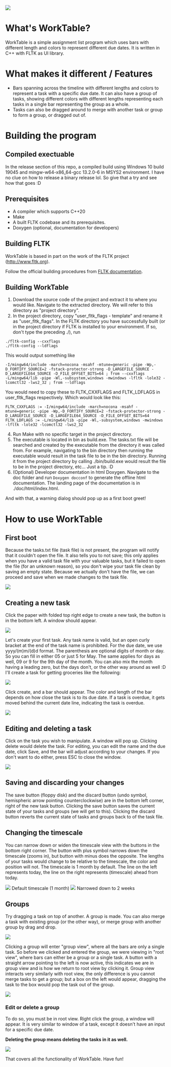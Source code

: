 ![](https://github.com/FriedHamCheese/WorkTable/blob/main/doc/readme.png)
# What's WorkTable?
WorkTable is a simple assignment list program which uses bars with different length and colors to represent different due dates. It is written in C++ with FLTK as UI library.


# What makes it different / Features
- Bars spanning across the timeline with different lengths and colors to represent a task with a specific due date. It can also have a group of tasks, showing different colors with different lengths representing each tasks in a single bar representing the group as a whole.
- Tasks can also be dragged around to merge with another task or group to form a group, or dragged out of.


# Building the program
## Compiled exectuable
In the release section of this repo, a compiled build using Windows 10 build 19045 and mingw-w64-x86_64-gcc 13.2.0-6 in MSYS2 environment. I have no clue on how to release a binary release lol. So give that a try and see how that goes :D

## Prerequisites
+ A compiler which supports C++20
+ Make
+ A built FLTK codebase and its prerequisites.
+ Doxygen (optional, documentation for developers)

## Building FLTK
WorkTable is based in part on the work of the FLTK project (http://www.fltk.org).

Follow the official building procedures from [FLTK documentation](https://www.fltk.org/doc-1.3/intro.html).

## Building WorkTable
1. Download the source code of the project and extract it to where you would like. Navigate to the extracted directory. We will refer to this directory as "project directory".
2. In the project directory, copy "user_fltk_flags - template" and rename it as "user_fltk_flags".
  In the FLTK directory you have successfully built (or in the project directory if FLTK is installed to your environment. If so, don't type the preceding ./), run
```
./fltk-config --cxxflags
./fltk-config --ldflags
```
  This would output something like  
```
-I/mingw64/include -march=nocona -msahf -mtune=generic -pipe -Wp,-D_FORTIFY_SOURCE=2 -fstack-protector-strong -D_LARGEFILE_SOURCE -D_LARGEFILE64_SOURCE -D_FILE_OFFSET_BITS=64 ; from --cxxflags
-L/mingw64/lib -pipe -Wl,-subsystem,windows -mwindows -lfltk -lole32 -lcomctl32 -lws2_32 ; from --ldflags
```
  You would need to copy these to FLTK_CXXFLAGS and FLTK_LDFLAGS in user_fltk_flags respectively. Which would look like this:
```
FLTK_CXXFLAGS := -I/mingw64/include -march=nocona -msahf -mtune=generic -pipe -Wp,-D_FORTIFY_SOURCE=2 -fstack-protector-strong -D_LARGEFILE_SOURCE -D_LARGEFILE64_SOURCE -D_FILE_OFFSET_BITS=64
FLTK_LDFLAGS := -L/mingw64/lib -pipe -Wl,-subsystem,windows -mwindows -lfltk -lole32 -lcomctl32 -lws2_32
```
4. Run Make with no specific target in the project directory.
5. The executable is located in bin as build.exe. The tasks.txt file will be searched and created by the executable from the directory it was called from. For example, navigating to the bin directory then running the executable would result in the task file to be in the bin directory. Running it from the project directory by calling ./bin/build.exe would result the file to be in the project directory, etc... Just a tip. :D
6. (Optional) Developer documentation in html Doxygen.
   Navigate to the doc folder and run `Doxygen docconf` to generate the offline html documentation.
   The landing page of the documentation is in ./doc/html/index.html.

And with that, a warning dialog should pop up as a first boot greet!


# How to use WorkTable
## First boot
Because the tasks.txt file (task file) is not present, the program will notify that it couldn't open the file. It also tells you to not save; this only applies when you have a valid task file with your valuable tasks, but it failed to open the file (for an unknown reason), so you don't wipe your task file clean by saving an empty state. Because we actually don't have the file, we can proceed and save when we made changes to the task file.

![](https://github.com/FriedHamCheese/WorkTable/blob/main/doc/pages/how_to_use/blank_tasks.PNG)

## Creating a new task
Click the paper with folded top right edge to create a new task, the button is in the bottom left. A window should appear.

![](https://github.com/FriedHamCheese/WorkTable/blob/main/doc/pages/how_to_use/empty_taskpropwin.PNG)

Let's create your first task. Any task name is valid, but an open curly bracket at the end of the task name is prohibited. For the due date, we use yyyy/(m)m/(d)d format. The parenthesis are optional digits of month or day. So you can fill in either 05 or just 5 for May. The same applies for days as well, 09 or 9 for the 9th day of the month. You can also mix the month having a leading zero, but the days don't, or the other way around as well :D
I'll create a task for getting groceries like the following:

![](https://github.com/FriedHamCheese/WorkTable/blob/main/doc/pages/how_to_use/taskpropwin_groceries.PNG)

Click create, and a bar should appear. The color and length of the bar depends on how close the task is to its due date. If a task is overdue, it gets moved behind the current date line, indicating the task is overdue.

![](https://github.com/FriedHamCheese/WorkTable/blob/main/doc/pages/how_to_use/first_task.PNG)

## Editing and deleting a task
Click on the task you wish to manipulate. A window will pop up. Clicking delete would delete the task. For editing, you can edit the name and the due date, click Save, and the bar will adjust according to your changes. If you don't want to do either, press ESC to close the window.

![](https://github.com/FriedHamCheese/WorkTable/blob/main/doc/pages/how_to_use/edit_delete_taskpropwin.PNG)

## Saving and discarding your changes
The save button (floppy disk) and the discard button (undo symbol, hemispheric arrow pointing counterclockwise) are in the bottom left corner, right of the new task button.
Clicking the save button saves the current state of your tasks and groups (we will get to this). Clicking the discard button reverts the current state of tasks and groups back to of the task file.

## Changing the timescale
You can narrow down or widen the timescale view with the buttons in the bottom right corner. The button with plus symbol narrows down the timescale (zooms in), but button with minus does the opposite. The lengths of your tasks would change to be relative to the timescale, the color and position will not. The timescale is 1 month by default.
The line on the left represents today, the line on the right represents (timescale) ahead from today.

![](https://github.com/FriedHamCheese/WorkTable/blob/main/doc/pages/how_to_use/timescale_widest.PNG)
Default timescale (1 month)
![](https://github.com/FriedHamCheese/WorkTable/blob/main/doc/pages/how_to_use/timescale_less_wide.PNG)
Narrowed down to 2 weeks

## Groups
Try dragging a task on top of another. A group is made. You can also merge a task with existing group (or the other way), or merge group with another group by drag and drop. 

![](https://github.com/FriedHamCheese/WorkTable/blob/main/doc/pages/how_to_use/new_group.PNG)

Clicking a group will enter "group view", where all the bars are only a single task. So before we clicked and entered the group, we were viewing in "root view", where bars can either be a group or a single task. A button with a straight arrow pointing to the left is now active, this indicates we are in group view and is how we return to root view by clicking it. 
Group view interacts very similarly with root view, the only difference is you cannot merge tasks to get a group; but a box on the left would appear, dragging the task to the box would pop the task out of the group.

![](https://github.com/FriedHamCheese/WorkTable/blob/main/doc/pages/how_to_use/dragging_in_groupview.png)

### Edit or delete a group
To do so, you must be in root view. Right click the group, a window will appear. It is very similar to window of a task, except it doesn't have an input for a specific due date.

**Deleting the group means deleting the tasks in it as well.**

![](https://github.com/FriedHamCheese/WorkTable/blob/main/doc/pages/how_to_use/taskgroupwin.PNG)

That covers all the functionality of WorkTable. Have fun!
